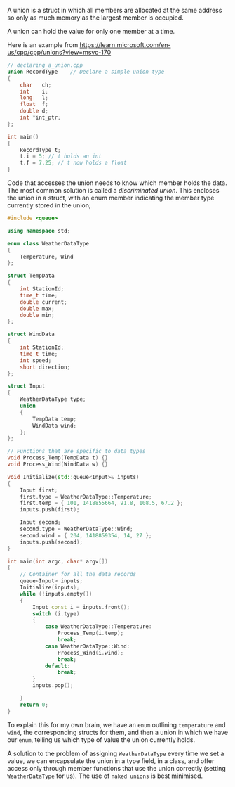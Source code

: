 A union is a struct in which all members are allocated at the same address so only as much memory as the largest member is occupied. 

A union can hold the value for only one member at a time. 

Here is an example from https://learn.microsoft.com/en-us/cpp/cpp/unions?view=msvc-170

```c++
// declaring_a_union.cpp
union RecordType    // Declare a simple union type
{
    char   ch;
    int    i;
    long   l;
    float  f;
    double d;
    int *int_ptr;
};

int main()
{
    RecordType t;
    t.i = 5; // t holds an int
    t.f = 7.25; // t now holds a float
}
```

Code that accesses the union needs to know which member holds the data. The most common solution is called a _discriminated union_. This encloses the union in a struct, with an enum member indicating the member type currently stored in the union;

```c++
#include <queue>

using namespace std;

enum class WeatherDataType
{
    Temperature, Wind
};

struct TempData
{
    int StationId;
    time_t time;
    double current;
    double max;
    double min;
};

struct WindData
{
    int StationId;
    time_t time;
    int speed;
    short direction;
};

struct Input
{
    WeatherDataType type;
    union
    {
        TempData temp;
        WindData wind;
    };
};

// Functions that are specific to data types
void Process_Temp(TempData t) {}
void Process_Wind(WindData w) {}

void Initialize(std::queue<Input>& inputs)
{
    Input first;
    first.type = WeatherDataType::Temperature;
    first.temp = { 101, 1418855664, 91.8, 108.5, 67.2 };
    inputs.push(first);

    Input second;
    second.type = WeatherDataType::Wind;
    second.wind = { 204, 1418859354, 14, 27 };
    inputs.push(second);
}

int main(int argc, char* argv[])
{
    // Container for all the data records
    queue<Input> inputs;
    Initialize(inputs);
    while (!inputs.empty())
    {
        Input const i = inputs.front();
        switch (i.type)
        {
            case WeatherDataType::Temperature:
                Process_Temp(i.temp);
                break;
            case WeatherDataType::Wind:
                Process_Wind(i.wind);
                break;
            default:
                break;
        }
        inputs.pop();

    }
    return 0;
}
```

To explain this for my own brain, we have an `enum` outlining `temperature` and `wind`, the corresponding structs for them, and then a union in which we have our `enum`, telling us which type of value the union currently holds.

A solution to the problem of assigning `WeatherDataType` every time we set a value, we can encapsulate the union in a type field, in a class, and offer access only through member functions that use the union correctly (setting `WeatherDataType` for us). The use of `naked unions` is best minimised. 